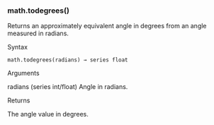 ### math.todegrees()

Returns an approximately equivalent angle in degrees from an angle measured in radians.

Syntax

```
math.todegrees(radians) → series float
```

Arguments

radians (series int/float) Angle in radians.

Returns

The angle value in degrees.
